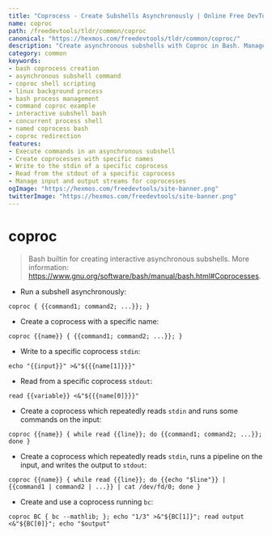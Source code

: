 ```yaml
---
title: "Coprocess - Create Subshells Asynchronously | Online Free DevTools by Hexmos"
name: coproc
path: /freedevtools/tldr/common/coproc
canonical: "https://hexmos.com/freedevtools/tldr/common/coproc/"
description: "Create asynchronous subshells with Coproc in Bash. Manage concurrent processes and streamline background tasks. Free online tool, no registration required."
category: common
keywords:
- bash coprocess creation
- asynchronous subshell command
- coproc shell scripting
- linux background process
- bash process management
- command coproc example
- interactive subshell bash
- concurrent process shell
- named coprocess bash
- coproc redirection
features:
- Execute commands in an asynchronous subshell
- Create coprocesses with specific names
- Write to the stdin of a specific coprocess
- Read from the stdout of a specific coprocess
- Manage input and output streams for coprocesses
ogImage: "https://hexmos.com/freedevtools/site-banner.png"
twitterImage: "https://hexmos.com/freedevtools/site-banner.png"
---
```


# coproc

> Bash builtin for creating interactive asynchronous subshells.
> More information: <https://www.gnu.org/software/bash/manual/bash.html#Coprocesses>.

- Run a subshell asynchronously:

`coproc { {{command1; command2; ...}}; }`

- Create a coprocess with a specific name:

`coproc {{name}} { {{command1; command2; ...}}; }`

- Write to a specific coprocess `stdin`:

`echo "{{input}}" >&"${{{name[1]}}}"`

- Read from a specific coprocess `stdout`:

`read {{variable}} <&"${{{name[0]}}}"`

- Create a coprocess which repeatedly reads `stdin` and runs some commands on the input:

`coproc {{name}} { while read {{line}}; do {{command1; command2; ...}}; done }`

- Create a coprocess which repeatedly reads `stdin`, runs a pipeline on the input, and writes the output to `stdout`:

`coproc {{name}} { while read {{line}}; do {{echo "$line"}} | {{command1 | command2 | ...}} | cat /dev/fd/0; done }`

- Create and use a coprocess running `bc`:

`coproc BC { bc --mathlib; }; echo "1/3" >&"${BC[1]}"; read output <&"${BC[0]}"; echo "$output"`
